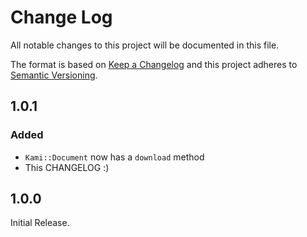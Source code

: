 # Change Log

All notable changes to this project will be documented in this file.

The format is based on [Keep a Changelog](http://keepachangelog.com/)
and this project adheres to [Semantic Versioning](http://semver.org/).

## 1.0.1

### Added

- `Kami::Document` now has a `download` method
- This CHANGELOG :)

## 1.0.0

Initial Release.
